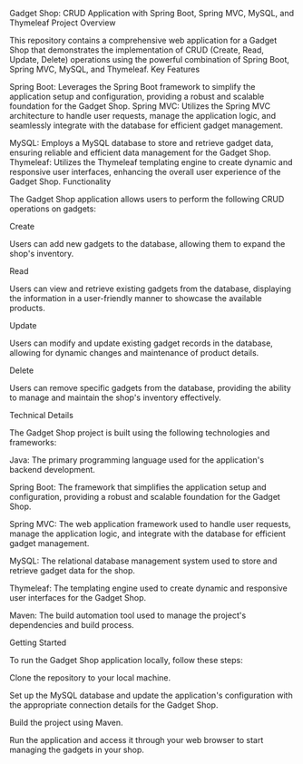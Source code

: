 Gadget Shop: CRUD Application with Spring Boot, Spring MVC, MySQL, and Thymeleaf
Project Overview

This repository contains a comprehensive web application for a Gadget Shop that demonstrates the implementation of CRUD (Create, Read, Update, Delete) operations using the powerful combination of Spring Boot, Spring MVC, MySQL, and Thymeleaf.
Key Features

Spring Boot: Leverages the Spring Boot framework to simplify the application setup and configuration, providing a robust and scalable foundation for the Gadget Shop.
Spring MVC: Utilizes the Spring MVC architecture to handle user requests, manage the application logic, and seamlessly integrate with the database for efficient gadget management.

MySQL: Employs a MySQL database to store and retrieve gadget data, ensuring reliable and efficient data management for the Gadget Shop.
Thymeleaf: Utilizes the Thymeleaf templating engine to create dynamic and responsive user interfaces, enhancing the overall user experience of the Gadget Shop.
Functionality

The Gadget Shop application allows users to perform the following CRUD operations on gadgets:

Create

Users can add new gadgets to the database, allowing them to expand the shop's inventory.

Read

Users can view and retrieve existing gadgets from the database, displaying the information in a user-friendly manner to showcase the available products.

Update

Users can modify and update existing gadget records in the database, allowing for dynamic changes and maintenance of product details.

Delete

Users can remove specific gadgets from the database, providing the ability to manage and maintain the shop's inventory effectively.

Technical Details

The Gadget Shop project is built using the following technologies and frameworks:

Java: The primary programming language used for the application's backend development.

Spring Boot: The framework that simplifies the application setup and configuration, providing a robust and scalable foundation for the Gadget Shop.

Spring MVC: The web application framework used to handle user requests, manage the application logic, and integrate with the database for efficient gadget management.

MySQL: The relational database management system used to store and retrieve gadget data for the shop.

Thymeleaf: The templating engine used to create dynamic and responsive user interfaces for the Gadget Shop.

Maven: The build automation tool used to manage the project's dependencies and build process.

Getting Started

To run the Gadget Shop application locally, follow these steps:

Clone the repository to your local machine.

Set up the MySQL database and update the application's configuration with the appropriate connection details for the Gadget Shop.

Build the project using Maven.

Run the application and access it through your web browser to start managing the gadgets in your shop.
